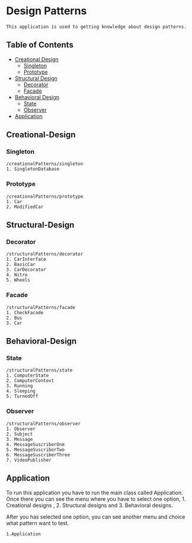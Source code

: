 # Design Patterns
    This application is used to getting knowledge about design patterns.

## Table of Contents

* [Creational Design](#creational-design)
  * [Singleton](#singleton)
  * [Prototype](#prototype)
* [Structural Design](#structural-design)
  * [Decorator](#decorator)
  * [Facade](#facade)
* [Behavioral Design](#behavioral-design)
  * [State](#state)
  * [Observer](#observer)
* [Application](#application)

## Creational-Design
### Singleton

    /creationalPatterns/singleton
    1. SingletonDatabase

### Prototype

    /creationalPatterns/prototype
    1. Car
    2. ModifiedCar

## Structural-Design
### Decorator
    /structuralPatterns/decorator
    1. CarInterface
    2. BasicCar
    3. CarDecorator
    4. Nitro
    5. Wheels
### Facade
    /structuralPatterns/facade
    1. CheckFacade
    2. Bus 
    3. Car

## Behavioral-Design
### State
    /structuralPatterns/state
    1. ComputerState
    2. ComputerContext
    3. Running
    4. Sleeping
    5. TurnedOff
### Observer
    /structuralPatterns/observer
    1. Observer
    2. Subject
    3. Message
    4. MessageSuscriberOne
    5. MessageSuscriberTwo
    6. MessageSuscriberThree
    7. VideoPublisher
## Application
  
To run this application you have to run the main class called Application.
Once there you can see the menu where you have to select one option, 1. Creational designs
, 2. Structural designs and 3. Behavioral designs. 
    
After you has selected one option, you can see another menu and choice what pattern want to test.

    1.Application




